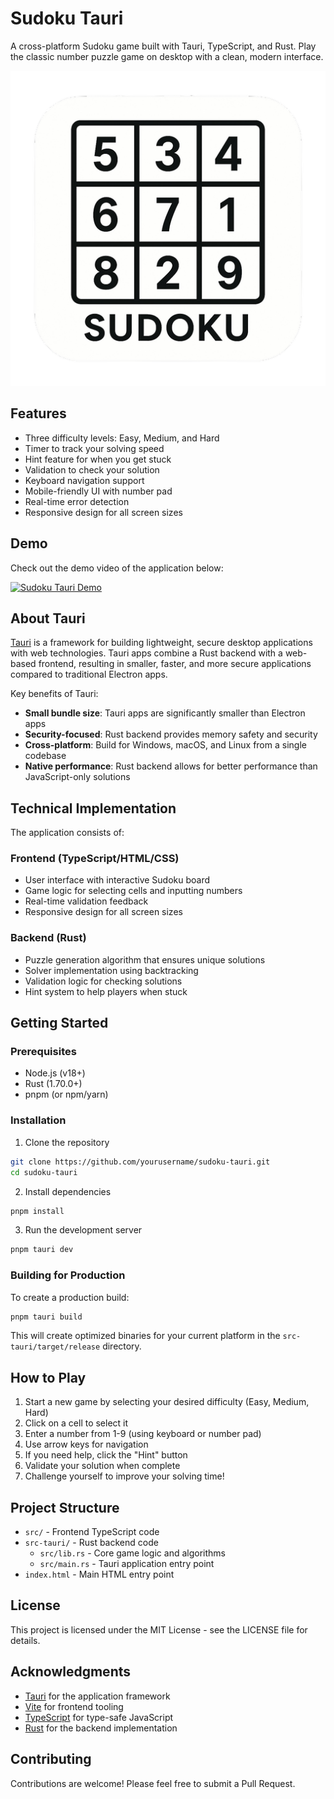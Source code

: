 # Sudoku Tauri

A cross-platform Sudoku game built with Tauri, TypeScript, and Rust. Play the classic number puzzle game on desktop with a clean, modern interface.

![Sudoku Tauri Screenshot](src-tauri/icons/icon.png)

## Features

- Three difficulty levels: Easy, Medium, and Hard
- Timer to track your solving speed
- Hint feature for when you get stuck
- Validation to check your solution
- Keyboard navigation support
- Mobile-friendly UI with number pad
- Real-time error detection
- Responsive design for all screen sizes

## Demo

Check out the demo video of the application below:

[![Sudoku Tauri Demo](https://img.youtube.com/vi/VsY1-bjNgH4/0.jpg)](https://youtu.be/VsY1-bjNgH4)

## About Tauri

[Tauri](https://tauri.app/) is a framework for building lightweight, secure desktop applications with web technologies. Tauri apps combine a Rust backend with a web-based frontend, resulting in smaller, faster, and more secure applications compared to traditional Electron apps.

Key benefits of Tauri:
- **Small bundle size**: Tauri apps are significantly smaller than Electron apps
- **Security-focused**: Rust backend provides memory safety and security
- **Cross-platform**: Build for Windows, macOS, and Linux from a single codebase
- **Native performance**: Rust backend allows for better performance than JavaScript-only solutions

## Technical Implementation

The application consists of:

### Frontend (TypeScript/HTML/CSS)
- User interface with interactive Sudoku board
- Game logic for selecting cells and inputting numbers
- Real-time validation feedback
- Responsive design for all screen sizes

### Backend (Rust)
- Puzzle generation algorithm that ensures unique solutions
- Solver implementation using backtracking
- Validation logic for checking solutions
- Hint system to help players when stuck

## Getting Started

### Prerequisites

- Node.js (v18+)
- Rust (1.70.0+)
- pnpm (or npm/yarn)

### Installation

1. Clone the repository
```bash
git clone https://github.com/yourusername/sudoku-tauri.git
cd sudoku-tauri
```

2. Install dependencies
```bash
pnpm install
```

3. Run the development server
```bash
pnpm tauri dev
```

### Building for Production

To create a production build:
```bash
pnpm tauri build
```

This will create optimized binaries for your current platform in the `src-tauri/target/release` directory.

## How to Play

1. Start a new game by selecting your desired difficulty (Easy, Medium, Hard)
2. Click on a cell to select it
3. Enter a number from 1-9 (using keyboard or number pad)
4. Use arrow keys for navigation
5. If you need help, click the "Hint" button
6. Validate your solution when complete
7. Challenge yourself to improve your solving time!

## Project Structure

- `src/` - Frontend TypeScript code
- `src-tauri/` - Rust backend code
  - `src/lib.rs` - Core game logic and algorithms
  - `src/main.rs` - Tauri application entry point
- `index.html` - Main HTML entry point

## License

This project is licensed under the MIT License - see the LICENSE file for details.

## Acknowledgments

- [Tauri](https://tauri.app/) for the application framework
- [Vite](https://vitejs.dev/) for frontend tooling
- [TypeScript](https://www.typescriptlang.org/) for type-safe JavaScript
- [Rust](https://www.rust-lang.org/) for the backend implementation

## Contributing

Contributions are welcome! Please feel free to submit a Pull Request.
